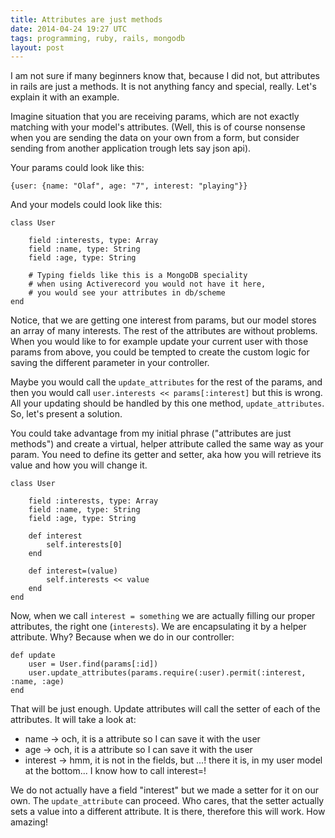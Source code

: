 ```yaml
---
title: Attributes are just methods
date: 2014-04-24 19:27 UTC
tags: programming, ruby, rails, mongodb
layout: post
---
```


I am not sure if many beginners know that, because I did not, but attributes in rails are just a methods.
It is not anything fancy and special, really. Let's explain it with an example.

Imagine situation that you are receiving
params, which are not exactly matching with your model's attributes. (Well, this is of course
nonsense when you are sending the data on your own from a form, but consider sending from
another application trough lets say json api).

Your params could look like this:

```
{user: {name: "Olaf", age: "7", interest: "playing"}}
```

And your models could look like this:

```
class User

    field :interests, type: Array
    field :name, type: String
    field :age, type: String

    # Typing fields like this is a MongoDB speciality
    # when using Activerecord you would not have it here,
    # you would see your attributes in db/scheme
end
```
Notice, that we are getting one interest from params, but our model stores an array of many interests.
The rest of the attributes are without problems.
When you would like to for example update your current user with those params from above,
you could be tempted to create the custom logic for saving the different parameter in your controller.

Maybe you would call the `update_attributes` for the rest of the params, and then you would
call `user.interests << params[:interest]` but this is wrong. All your updating should
be handled by this one method, `update_attributes`. So, let's present a solution.

You could take advantage from my initial phrase ("attributes are just methods") and create a
virtual, helper attribute called the same way as your param. You need to define its getter and
setter, aka how you will retrieve its value and how you will change it.

```
class User

    field :interests, type: Array
    field :name, type: String
    field :age, type: String

    def interest
        self.interests[0]
    end

    def interest=(value)
        self.interests << value
    end
end
```

Now, when we call `interest = something` we are actually filling our proper attributes, the right
one (`interests`). We are encapsulating it by a helper attribute. Why?
Because when we do in our controller:

```
def update
    user = User.find(params[:id])
    user.update_attributes(params.require(:user).permit(:interest, :name, :age)
end
```

That will be just enough. Update attributes will call the setter of each of the attributes. It will take a look at:

- name -> och, it is a attribute so I can save it with the user
- age -> och, it is a attribute so I can save it with the user
- interest -> hmm, it is not in the fields, but ...! there it is, in my user model at the bottom... I know how to call interest=!

We do not actually have a field "interest" but we made a setter for it on our own. The `update_attribute` can proceed.
Who cares, that the setter actually sets a value into a different attribute. It is there, therefore this will work.
How amazing!